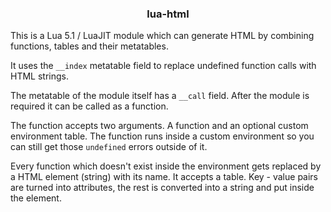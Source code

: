 <h3 align="center">lua-html</h1>

This is a Lua 5.1 / LuaJIT module which can generate HTML
by combining functions, tables and their metatables.

It uses the `__index` metatable field to replace undefined
function calls with HTML strings.

The metatable of the module itself has a `__call` field.
After the module is required it can be called as a function.

The function accepts two arguments. A function and an optional
custom environment table. The function runs inside a custom
environment so you can still get those `undefined` errors
outside of it.

Every function which doesn't exist inside the environment
gets replaced by a HTML element (string) with its name. It accepts
a table. Key - value pairs are turned into attributes, the rest is
converted into a string and put inside the element.
